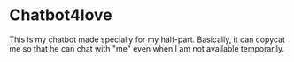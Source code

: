# Chatbot4love
This is my chatbot made specially for my half-part. Basically, it can copycat me so that he can chat with "me" even when I am not available temporarily. 
